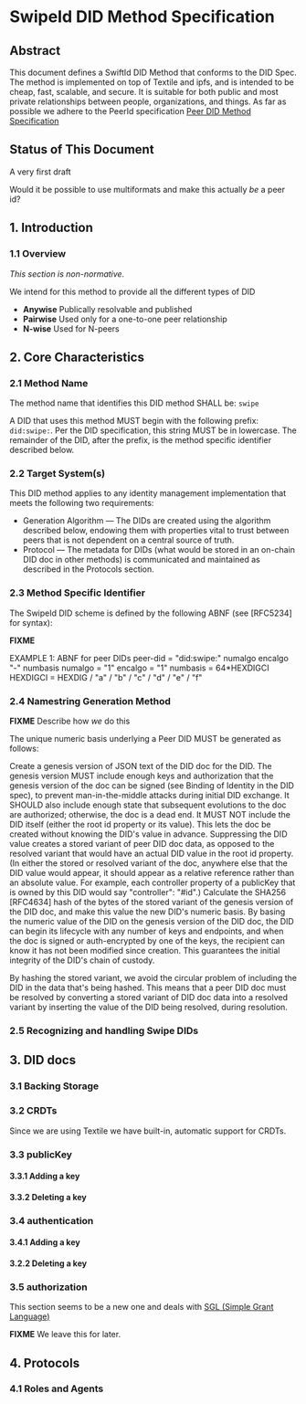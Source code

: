 # SwipeId DID Method Specification

## Abstract

This document defines a SwiftId DID Method that conforms to the DID Spec. The method is implemented on top of Textile and ipfs, and is intended to be cheap, fast, scalable, and secure. It is suitable for both public and most private relationships between people, organizations, and things. As far as possible we adhere to the PeerId specification [Peer DID Method Specification](https://openssi.github.io/peer-did-method-spec/index.html)

## Status of This Document

A very first draft

Would it be possible to use multiformats and make this actually *be* a peer id?

## 1. Introduction

###  1.1 Overview

*This section is non-normative.*

We intend for this method to provide all the different types of DID

* **Anywise** Publically resolvable and published
* **Pairwise** Used only for a one-to-one peer relationship
* **N-wise** Used for N-peers

## 2. Core Characteristics

### 2.1 Method Name

The method name that identifies this DID method SHALL be: ``` swipe ```

A DID that uses this method MUST begin with the following prefix: ``` did:swipe: ```. Per the DID specification, this string MUST be in lowercase. The remainder of the DID, after the prefix, is the method specific identifier described below.

### 2.2 Target System(s)

This DID method applies to any identity management implementation that meets the following two requirements:

* Generation Algorithm — The DIDs are created using the algorithm described below, endowing them with properties vital to trust between peers that is not dependent on a central source of truth.
* Protocol — The metadata for DIDs (what would be stored in an on-chain DID doc in other methods) is communicated and maintained as described in the Protocols section.

### 2.3 Method Specific Identifier

The SwipeId DID scheme is defined by the following ABNF (see [RFC5234] for syntax):

**FIXME** 

EXAMPLE 1: ABNF for peer DIDs
peer-did = "did:swipe:" numalgo encalgo "-" numbasis
numalgo = "1"
encalgo = "1"
numbasis = 64*HEXDIGCI
HEXDIGCI = HEXDIG / "a" / "b" / "c" / "d" / "e" / "f"

### 2.4 Namestring Generation Method

**FIXME** Describe how *we* do this

The unique numeric basis underlying a Peer DID MUST be generated as follows:

Create a genesis version of JSON text of the DID doc for the DID. The genesis version MUST include enough keys and authorization that the genesis version of the doc can be signed (see Binding of Identity in the DID spec), to prevent man-in-the-middle attacks during initial DID exchange. It SHOULD also include enough state that subsequent evolutions to the doc are authorized; otherwise, the doc is a dead end. It MUST NOT include the DID itself (either the root id property or its value). This lets the doc be created without knowing the DID's value in advance. Suppressing the DID value creates a stored variant of peer DID doc data, as opposed to the resolved variant that would have an actual DID value in the root id property. (In either the stored or resolved variant of the doc, anywhere else that the DID value would appear, it should appear as a relative reference rather than an absolute value. For example, each controller property of a publicKey that is owned by this DID would say "controller": "#id".)
Calculate the SHA256 [RFC4634] hash of the bytes of the stored variant of the genesis version of the DID doc, and make this value the new DID's numeric basis.
By basing the numeric value of the DID on the genesis version of the DID doc, the DID can begin its lifecycle with any number of keys and endpoints, and when the doc is signed or auth-encrypted by one of the keys, the recipient can know it has not been modified since creation. This guarantees the initial integrity of the DID's chain of custody.

By hashing the stored variant, we avoid the circular problem of including the DID in the data that's being hashed. This means that a peer DID doc must be resolved by converting a stored variant of DID doc data into a resolved variant by inserting the value of the DID being resolved, during resolution.

### 2.5 Recognizing and handling Swipe DIDs

## 3. DID docs

### 3.1 Backing Storage

### 3.2 CRDTs

Since we are using Textile we have built-in, automatic support for CRDTs.

### 3.3 publicKey

#### 3.3.1 Adding a key
#### 3.3.2 Deleting a key
    
### 3.4 authentication
#### 3.4.1 Adding a key
#### 3.2.2 Deleting a key

### 3.5 authorization

This section seems to be a new one and deals with [SGL (Simple Grant Language)](https://evernym.github.io/sgl/)

**FIXME** We leave this for later.

## 4. Protocols

### 4.1 Roles and Agents

